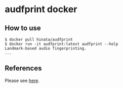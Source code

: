 # audfprint docker

## How to use

```
$ docker pull hinata/audfprint
$ docker run -it audfprint:latest audfprint --help
Landmark-based audio fingerprinting.
...
```

## References

Please see [here](https://github.com/dpwe/audfprint).
